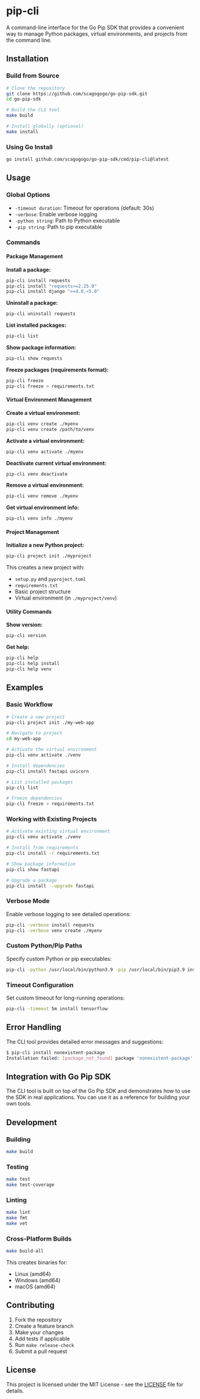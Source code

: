 # pip-cli

A command-line interface for the Go Pip SDK that provides a convenient way to manage Python packages, virtual environments, and projects from the command line.

## Installation

### Build from Source

```bash
# Clone the repository
git clone https://github.com/scagogogo/go-pip-sdk.git
cd go-pip-sdk

# Build the CLI tool
make build

# Install globally (optional)
make install
```

### Using Go Install

```bash
go install github.com/scagogogo/go-pip-sdk/cmd/pip-cli@latest
```

## Usage

### Global Options

- `-timeout duration`: Timeout for operations (default: 30s)
- `-verbose`: Enable verbose logging
- `-python string`: Path to Python executable
- `-pip string`: Path to pip executable

### Commands

#### Package Management

**Install a package:**
```bash
pip-cli install requests
pip-cli install "requests>=2.25.0"
pip-cli install django ">=4.0,<5.0"
```

**Uninstall a package:**
```bash
pip-cli uninstall requests
```

**List installed packages:**
```bash
pip-cli list
```

**Show package information:**
```bash
pip-cli show requests
```

**Freeze packages (requirements format):**
```bash
pip-cli freeze
pip-cli freeze > requirements.txt
```

#### Virtual Environment Management

**Create a virtual environment:**
```bash
pip-cli venv create ./myenv
pip-cli venv create /path/to/venv
```

**Activate a virtual environment:**
```bash
pip-cli venv activate ./myenv
```

**Deactivate current virtual environment:**
```bash
pip-cli venv deactivate
```

**Remove a virtual environment:**
```bash
pip-cli venv remove ./myenv
```

**Get virtual environment info:**
```bash
pip-cli venv info ./myenv
```

#### Project Management

**Initialize a new Python project:**
```bash
pip-cli project init ./myproject
```

This creates a new project with:
- `setup.py` and `pyproject.toml`
- `requirements.txt`
- Basic project structure
- Virtual environment (in `./myproject/venv`)

#### Utility Commands

**Show version:**
```bash
pip-cli version
```

**Get help:**
```bash
pip-cli help
pip-cli help install
pip-cli help venv
```

## Examples

### Basic Workflow

```bash
# Create a new project
pip-cli project init ./my-web-app

# Navigate to project
cd my-web-app

# Activate the virtual environment
pip-cli venv activate ./venv

# Install dependencies
pip-cli install fastapi uvicorn

# List installed packages
pip-cli list

# Freeze dependencies
pip-cli freeze > requirements.txt
```

### Working with Existing Projects

```bash
# Activate existing virtual environment
pip-cli venv activate ./venv

# Install from requirements
pip-cli install -r requirements.txt

# Show package information
pip-cli show fastapi

# Upgrade a package
pip-cli install --upgrade fastapi
```

### Verbose Mode

Enable verbose logging to see detailed operations:

```bash
pip-cli -verbose install requests
pip-cli -verbose venv create ./myenv
```

### Custom Python/Pip Paths

Specify custom Python or pip executables:

```bash
pip-cli -python /usr/local/bin/python3.9 -pip /usr/local/bin/pip3.9 install requests
```

### Timeout Configuration

Set custom timeout for long-running operations:

```bash
pip-cli -timeout 5m install tensorflow
```

## Error Handling

The CLI tool provides detailed error messages and suggestions:

```bash
$ pip-cli install nonexistent-package
Installation failed: [package_not_found] package 'nonexistent-package' not found | Suggestions: Check the package name spelling, Search for the package on PyPI
```

## Integration with Go Pip SDK

The CLI tool is built on top of the Go Pip SDK and demonstrates how to use the SDK in real applications. You can use it as a reference for building your own tools.

## Development

### Building

```bash
make build
```

### Testing

```bash
make test
make test-coverage
```

### Linting

```bash
make lint
make fmt
make vet
```

### Cross-Platform Builds

```bash
make build-all
```

This creates binaries for:
- Linux (amd64)
- Windows (amd64)
- macOS (amd64)

## Contributing

1. Fork the repository
2. Create a feature branch
3. Make your changes
4. Add tests if applicable
5. Run `make release-check`
6. Submit a pull request

## License

This project is licensed under the MIT License - see the [LICENSE](../../LICENSE) file for details.
